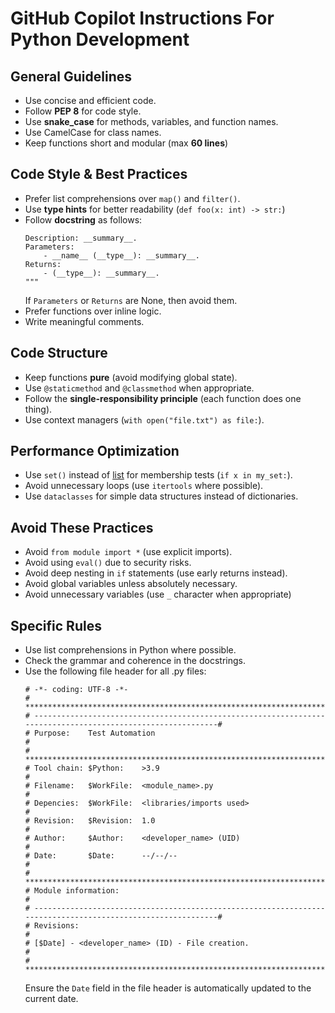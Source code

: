# GitHub Copilot Instructions For Python Development

## General Guidelines
- Use concise and efficient code.
- Follow **PEP 8** for code style.
- Use **snake_case** for methods, variables, and function names.
- Use CamelCase for class names.
- Keep functions short and modular (max **60 lines**)

## Code Style & Best Practices
- Prefer list comprehensions over `map()` and `filter()`.
- Use **type hints** for better readability (`def foo(x: int) -> str:`)
- Follow **docstring** as follows:
    ```"""
    Description: __summary__.
    Parameters:
        - __name__ (__type__): __summary__.
    Returns:
        - (__type__): __summary__.
    """
    ```
    If `Parameters` or `Returns` are None, then avoid them.
- Prefer functions over inline logic.
- Write meaningful comments.

## Code Structure
- Keep functions **pure** (avoid modifying global state).
- Use `@staticmethod` and `@classmethod` when appropriate.
- Follow the **single-responsibility principle** (each function does one thing).
- Use context managers (`with open("file.txt") as file:`).

## Performance Optimization
- Use `set()` instead of [list](http://_vscodecontentref_/2) for membership tests (`if x in my_set:`).
- Avoid unnecessary loops (use `itertools` where possible).
- Use `dataclasses` for simple data structures instead of dictionaries.

## Avoid These Practices
- Avoid `from module import *` (use explicit imports).
- Avoid using `eval()` due to security risks.
- Avoid deep nesting in `if` statements (use early returns instead).
- Avoid global variables unless absolutely necessary.
- Avoid unnecessary variables (use `_` character when appropriate)

## Specific Rules
- Use list comprehensions in Python where possible.
- Check the grammar and coherence in the docstrings.
- Use the following file header for all .py files: 
    ```
    # -*- coding: UTF-8 -*-
    # ************************************************************************************************************#
    # ------------------------------------------------------------------------------------------------------------#
    # Purpose:    Test Automation                                                                                 #
    # ************************************************************************************************************#
    # Tool chain: $Python:    >3.9                                                                                #
    # Filename:   $WorkFile:  <module_name>.py                                                                    #
    # Depencies:  $WorkFile:  <libraries/imports used>                                                            #
    # Revision:   $Revision:  1.0                                                                                 #
    # Author:     $Author:    <developer_name> (UID)                                                              #
    # Date:       $Date:      --/--/--                                                                            #
    # ************************************************************************************************************#
    # Module information:                                                                                         #
    # ------------------------------------------------------------------------------------------------------------#
    # Revisions:                                                                                                  #
    # [$Date] - <developer_name> (ID) - File creation.                                                           #
    # ************************************************************************************************************#
    ```
    Ensure the `Date` field in the file header is automatically updated to the current date.
